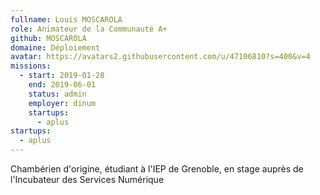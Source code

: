 ```yaml
---
fullname: Louis MOSCAROLA
role: Animateur de la Communauté A+
github: MOSCAROLA
domaine: Déploiement
avatar: https://avatars2.githubusercontent.com/u/47106810?s=400&v=4
missions:
  - start: 2019-01-28
    end: 2019-06-01
    status: admin
    employer: dinum
    startups:
      - aplus
startups:
  - aplus
---
```

Chambérien d'origine, étudiant à l'IEP de Grenoble, en stage auprès de l'Incubateur des Services Numérique
